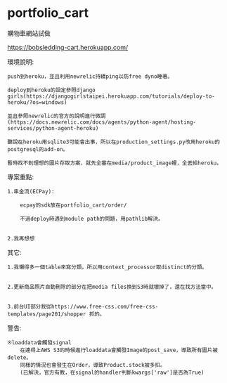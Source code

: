 # portfolio_cart
購物車網站試做

https://bobsledding-cart.herokuapp.com/


環境說明:

    push到heroku，並且利用newrelic持續ping以防free dyno睡著。
    
    deploy到heroku的設定參照django girls(https://djangogirlstaipei.herokuapp.com/tutorials/deploy-to-heroku/?os=windows)
    
    並且參照newrelic的官方的說明進行微調(https://docs.newrelic.com/docs/agents/python-agent/hosting-services/python-agent-heroku)
    
    聽說在heroku用sqlite3可能會出事，所以在production_settings.py改用heroku的postgresql的add-on。
    
    暫時找不到理想的圖片存取方案，就先全塞在media/product_image裡，全丟給heroku。
    

專案重點:

    1.串金流(ECPay):
    
        ecpay的sdk放在portfolio_cart/order/
        
        不過deploy時遇到module path的問題，用pathlib解決。
        
        
    2.我再想想


其它:

    1.我懶得多一個table來寫分類，所以用context_processor取distinct的分類。
    
    
    2.更新商品照片自動刪除的部分在把media files換到S3時就壞掉了，還在找方法當中。
    
    
    3.前台UI部分我從https://www.free-css.com/free-css-templates/page201/shopper 抓的。


警告:

    ※loaddata會觸發signal
        在連得上AWS S3的時候進行loaddata會觸發Image的post_save，導致所有圖片被delete。
        同樣的情況也會發生在Order，導致Product.stock被多扣。
        (已解決，官方有教，在signal的handler判斷kwargs['raw']是否為True)
